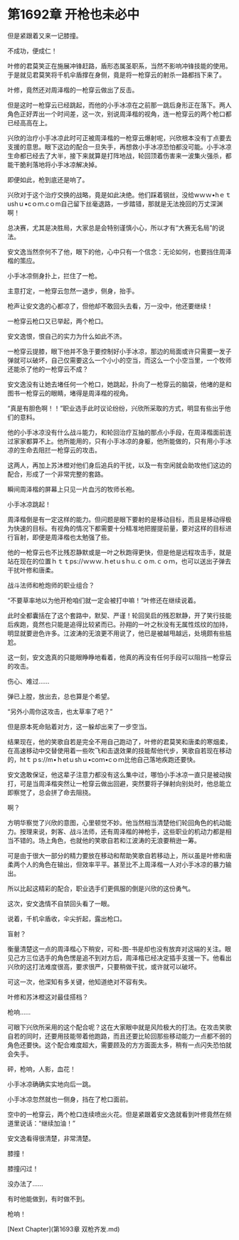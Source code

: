 # 第1692章 开枪也未必中

但是紧跟着又来一记膝撞。

不成功，便成仁！

叶修的君莫笑正在施展冲锋赶路，盾形态属圣职系，当然不影响冲锋技能的使用。于是就见君莫笑将千机伞盾撑在身侧，竟是将一枪穿云的射杀一路都挡下来了。

叶修，竟然还对周泽楷的一枪穿云做出了反击。

但是这时一枪穿云已经跳起，而他的小手冰凉在之前那一跳后身形正在落下。两人角色正好弄出一个时间差，这一次，别说周泽楷的视角，连一枪穿云的两个枪口都已经高高在上。

兴欣的治疗小手冰凉此时可正被周泽楷的一枪穿云爆射呢，兴欣根本没有丁点要去支援的意思。眼下这边的配合一旦失手，再想救小手冰凉恐怕都没可能。小手冰凉生命都已经去了大半，接下来就算是打阵地战，轮回顶着伤害来一波集火强杀，都能干脆利落地将小手冰凉解决掉。

即便如此，枪到底还是响了。

兴欣对于这个治疗交换的战略，竟是如此决绝。他们踩着钢丝，没给wｗｗ•hｅｔushｕ•cｏｍ.cｏm自己留下丝毫退路，一步踏错，那就是无法挽回的万丈深渊啊！

总决赛，尤其是决胜局，大家总是会特别谨慎小心，所以才有“大赛无名局”的说法。

安文逸当然奈何不了他，眼下的他，心中只有一个信念：无论如何，也要挡住周泽楷的策应。

小手冰凉侧身扑上，拦住了一枪。

主意打定，一枪穿云忽然一退步，侧身，抬手。

枪声让安文逸的心都凉了，但他却不敢回头去看，万一没中，他还要继续！

一枪穿云枪口又已举起，两个枪口。

安文逸恨，恨自己的实力为什么如此不济。

一枪穿云提膝，眼下他并不急于要控制好小手冰凉，那边的局面或许只需要一发子弹就可以破坏，自己仅需要这么一个小小的空当，而这么一个小空当里，一个牧师还能杀了他的一枪穿云不成？

安文逸没有让她去堵任何一个枪口，她跳起，扑向了一枪穿云的脑袋，他堵的是和图书一枪穿云的眼睛，堵得是周泽楷的视角。

“真是有胆色啊！！”职业选手此时议论纷纷，兴欣所采取的方式，明显有些出乎他们的意料。

他的小手冰凉没有什么战斗能力，和轮回治疗互抽的那点小手段，在周泽楷面前连过家家都算不上。他所能用的，只有小手冰凉的身躯，他所能做的，只有用小手冰凉的生命去阻拦一枪穿云的攻击。

这两人，再加上苏沐橙对他们身后追兵的干扰，以及一有空闲就会助攻他们这边的配合，形成了一个非常完整的套路。

瞬间周泽楷的屏幕上只见一片血污的牧师长袍。

小手冰凉跳起！

周泽楷倒是有一定这样的能力。但问题是眼下要射的是移动目标，而且是移动得极为快速的目标。有视角的情况下都需要十分精准地把握提前量，要对这样的目标进行盲射，即便是周泽楷也太勉强了些。

他的一枪穿云也不比残忍静默或是一叶之秋跑得更快，但是他是远程攻击手，就是站在现在的位置ｈｔｔps://ｗｗｗ.ｈetｕsｈu.ｃｏm.ｃｏｍ，也可以送出子弹去干扰叶修和唐柔。

战斗法师和枪炮师的职业组合？

“不要草率地以为他开枪咱们就一定会被打中嘛！”叶修还在继续说着。

此时全都囊括在了这个套路中，默契、严谨！轮回吴启的残忍默静，开了笑行技能后疾跑，竟然也只能是追得比较紧而已。孙翔的一叶之秋没有无属性炫纹的加持，明显就要逊色许多。江波涛的无浪更不用说了，他已是被越甩越远，处境颇有些尴尬。

这一刻，安文逸真的只能眼睁睁地看着，他真的再没有任何手段可以阻挡一枪穿云的攻击。

伤心、难过……

弹已上膛，放出去，总也算是个希望。

“另外小周你这攻击，也太草率了吧？”

但是原本死命贴着对方，这一躲却出来了一步空当。

结果现在，他的笑歌自若是完全不用自己跑动了，叶修的君莫笑和唐柔的寒烟柔，在高速移动中交替使用着一些吹飞和击退效果的技能帮他代步，笑歌自若现在移动的，htｔｐs://m•ｈetｕshｕ•coｍ•cｏｍ比他自己落地疾跑还要快。

安文逸敢保证，他这辈子注意力都没有这么集中过，哪怕小手冰凉一直只是被动挨打，可是当周泽楷突然让一枪穿云做出回避，突然要将子弹射向别处时，他总能立即察觉了，总会拼了命去阻挠。

啊？

方明华察觉了兴欣的意图，心里顿觉不妙。他当然相当清楚他们轮回角色的机动能力。按理来说，刺客、战斗法师，还有周泽楷的神枪手，这些职业的机动力都是相当不错的。场上角色，也就他的笑歌自若和江波涛的无浪要稍逊一筹。

可是由于很大一部分的精力要放在移动和帮助笑歌自若移动上，所以虽是叶修和唐柔两个人的角色在输出，但效率平平。甚至比不上周泽楷一人对小手冰凉的暴力输出。

所以比起这精彩的配合，职业选手们更佩服的倒是兴欣的这份勇气。

这次，安文逸情不自禁回头看了一眼。

说着，千机伞盾收，伞尖折起，露出枪口。

盲射？

衡量清楚这一点的周泽楷心下稍安，可和-图-书是却也没有放弃对这端的关注。眼见己方三位选手的角色愣是追不到对方后，周泽楷已经决定插手支援一下。他看出兴欣的这打法难度很高，要求很严，只要稍做干扰，或许就可以破坏。

可这一次，他深知有多关键，他知道绝对不容有失。

叶修和苏沐橙这对最佳搭档？

枪响……

可眼下兴欣所采用的这个配合呢？这在大家眼中就是风险极大的打法。在攻击笑歌自若的同时，还要用技能带着他跑路，而且还要比轮回那些移动能力一点都不弱的角色还要快。这个配合难度超大，需要顾及的方方面面太多，稍有一点闪失恐怕就会失手。

砰，枪响，人影，血花！

小手冰凉确确实实地向后一跳。

小手冰凉忽然就也一侧身，挡在了枪口面前。

空中的一枪穿云，两个枪口连续喷出火花。但是紧跟着安文逸就看到叶修竟然在频道里说话：“继续加油！”

安文逸看得很清楚，非常清楚。

膝撞！

膝撞闪过！

没办法了……

有时他能做到，有时做不到。

枪响！



[Next Chapter](第1693章 双枪齐发.md)